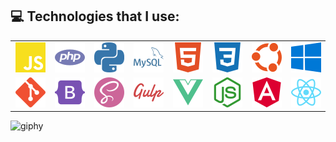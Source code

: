 ## 💻 Technologies that I use:
<table>
  <tr>
    <td align="center" width="96">
        <img src="./Icons/javascript.svg" width="48" height="48" alt="JavaScrip" />
    </td>
    <td align="center" width="96">
        <img src="./Icons/php.svg" width="48" height="48" alt="PHP" />
    </td>
    <td align="center" width="96">
        <img src="./Icons/python.svg" width="48" height="48" alt="Python" />
    </td>
    <td align="center" width="96">
        <img src="./Icons/mysql.svg" width="48" height="48" alt="MySql" />
    </td>
    <td align="center" width="96">
        <img src="./Icons/html5.svg" width="48" height="48" alt="HTML" />
    </td>
    <td align="center" width="96">
        <img src="./Icons/css3.svg" width="48" height="48" alt="CSS" />
    </td>
    <td align="center" width="96">
        <img src="./Icons/ubuntu.svg" width="48" height="48" alt="Ubuntu" />
    </td>
    <td align="center" width="96">
        <img src="./Icons/windows.svg" width="48" height="48" alt="Windows" />
    </td>
  </tr>
  <tr>
    <td align="center" width="96">
        <img src="./Icons/git.svg" width="48" height="48" alt="Git" />
    </td>
    <td align="center" width="96">
        <img src="./Icons/bootstrap.svg" width="48" height="48" alt="Bootstrap 5" />
    </td>
    <td align="center" width="96">
        <img src="./Icons/SASS.svg" width="48" height="48" alt="SASS" />
    </td>
    <td align="center" width="96">
        <img src="./Icons/GULP.svg" width="48" height="48" alt="GULP" />
    </td>
    <td align="center" width="96">
        <img src="./Icons/vueJS.svg" width="48" height="48" alt="vueJS" />
    </td>
    <td align="center" width="96">
        <img src="./Icons/nodeJS.svg" width="48" height="48" alt="nodeJS" />
    </td>
    <td align="center" width="96">
        <img src="./Icons/angular.svg" width="48" height="48" alt="angular" />
    </td>
    <td align="center" width="96">
        <img src="./Icons/react.svg" width="48" height="48" alt="react" />
    </td>
  </tr>
 </table>
 
![giphy](https://user-images.githubusercontent.com/98116459/231384997-48f502b5-d468-4b1f-bb45-4bbe9cd887d6.gif)

